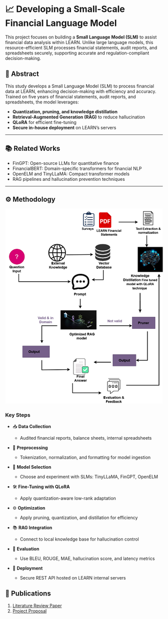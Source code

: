 # 📈 Developing a Small-Scale Financial Language Model

This project focuses on building a **Small Language Model (SLM)** to assist financial data analysis within LEARN. Unlike large language models, this resource-efficient SLM processes financial statements, audit reports, and spreadsheets securely, supporting accurate and regulation-compliant decision-making.

## 📝 Abstract

This study develops a Small Language Model (SLM) to process financial data at LEARN, enhancing decision-making with efficiency and accuracy. Trained on five years of financial statements, audit reports, and spreadsheets, the model leverages:

- **Quantization, pruning, and knowledge distillation**
- **Retrieval-Augmented Generation (RAG)** to reduce hallucination
- **QLoRA** for efficient fine-tuning
- **Secure in-house deployment** on LEARN’s servers

---

## 📚 Related Works

- FinGPT: Open-source LLMs for quantitative finance
- FinancialBERT: Domain-specific transformers for financial NLP
- OpenELM and TinyLLaMA: Compact transformer models
- RAG pipelines and hallucination prevention techniques

---

## ⚙️ Methodology

<img src="https://raw.githubusercontent.com/cepdnaclk/e19-4yp-Developing-a-Small-Scale-Financial-Language-Model/main/docs/images/im.png" alt="Methodology Flow Diagram" width="600"/>

### Key Steps

- 📥 **Data Collection**  
  - Audited financial reports, balance sheets, internal spreadsheets

- 🧹 **Preprocessing**  
  - Tokenization, normalization, and formatting for model ingestion

- 🧠 **Model Selection**  
  - Choose and experiment with SLMs: TinyLLaMA, FinGPT, OpenELM

- 🛠️ **Fine-Tuning with QLoRA**  
  - Apply quantization-aware low-rank adaptation

- ⚙️ **Optimization**  
  - Apply pruning, quantization, and distillation for efficiency

- 📚 **RAG Integration**  
  - Connect to local knowledge base for hallucination control

- 🧪 **Evaluation**  
  - Use BLEU, ROUGE, MAE, hallucination score, and latency metrics

- 🚀 **Deployment**  
  - Secure REST API hosted on LEARN internal servers

## 📄 Publications

1. [Literature Review Paper](docs/publications/Literature_Review_Paper.pdf)
2. [Project Proposal](docs/publications/Project_Proposal.pdf)

